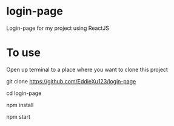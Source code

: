 # login-page
Login-page for my project using ReactJS

# To use
Open up terminal to a place where you want to clone this project

git clone https://github.com/EddieXu123/login-page

cd login-page

npm install

npm start
